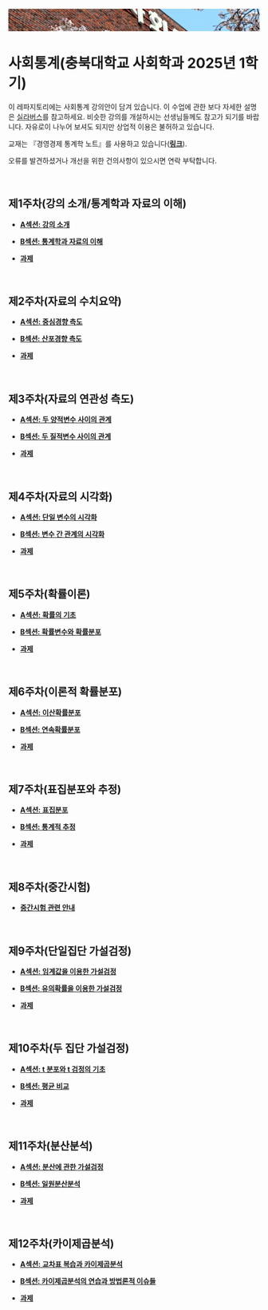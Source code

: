 <p align="center">
  <img src="https://github.com/hxk271/Syllabi/blob/main/sb1.jpg">
</p>

# 사회통계(충북대학교 사회학과 2025년 1학기)


이 레파지토리에는 사회통계 강의안이 담겨 있습니다. 이 수업에 관한 보다 자세한 설명은 [실라버스](https://github.com/hxk271/Syllabi/blob/main/5663011(2025-1).pdf)를 참고하세요. 비슷한 강의를 개설하시는 선생님들께도 참고가 되기를 바랍니다. 자유로이 나누어 보셔도 되지만 상업적 이용은 불허하고 있습니다.

교재는 『경영경제 통계학 노트』를 사용하고 있습니다([**링크**](https://product.kyobobook.co.kr/detail/S000202998078)).
 
오류를 발견하셨거나 개선을 위한 건의사항이 있으시면 연락 부탁합니다.

<br/>

## 제1주차(강의 소개/통계학과 자료의 이해)

-  [**A섹션: 강의 소개**](https://github.com/hxk271/SocStats/blob/main/Beamer_사회통계_W01A.pdf)

-  [**B섹션: 통계학과 자료의 이해**](https://github.com/hxk271/SocStats/blob/main/Beamer_사회통계_W01B.pdf)

-  [**과제**](https://github.com/hxk271/SocStats/blob/main/과제_W01.pdf)


<br/>

## 제2주차(자료의 수치요약)

-  [**A섹션: 중심경향 측도**](https://github.com/hxk271/SocStats/blob/main/Beamer_사회통계_W02A.pdf)

-  [**B섹션: 산포경향 측도**](https://github.com/hxk271/SocStats/blob/main/Beamer_사회통계_W02B.pdf)

-  [**과제**](https://github.com/hxk271/SocStats/blob/main/과제_W02.pdf)


<br/>

## 제3주차(자료의 연관성 측도)

-  [**A섹션: 두 양적변수 사이의 관계**](https://github.com/hxk271/SocStats/blob/main/Beamer_사회통계_W03A.pdf)

-  [**B섹션: 두 질적변수 사이의 관계**](https://github.com/hxk271/SocStats/blob/main/Beamer_사회통계_W03B.pdf)

-  [**과제**](https://github.com/hxk271/SocStats/blob/main/과제_W03.pdf)


<br/>

## 제4주차(자료의 시각화)

-  [**A섹션: 단일 변수의 시각화**](https://github.com/hxk271/SocStats/blob/main/Beamer_사회통계_W04A.pdf)

-  [**B섹션: 변수 간 관계의 시각화**](https://github.com/hxk271/SocStats/blob/main/Beamer_사회통계_W04B.pdf)

-  [**과제**](https://github.com/hxk271/SocStats/blob/main/과제_W04.pdf)


<br/>

## 제5주차(확률이론)

-  [**A섹션: 확률의 기초**](https://github.com/hxk271/SocStats/blob/main/Beamer_사회통계_W05A.pdf)

-  [**B섹션: 확률변수와 확률분포**](https://github.com/hxk271/SocStats/blob/main/Beamer_사회통계_W05B.pdf)

-  [**과제**](https://github.com/hxk271/SocStats/blob/main/과제_W05.pdf)


<br/>

## 제6주차(이론적 확률분포)

-  [**A섹션: 이산확률분포**](https://github.com/hxk271/SocStats/blob/main/Beamer_사회통계_W06A.pdf)

-  [**B섹션: 연속확률분포**](https://github.com/hxk271/SocStats/blob/main/Beamer_사회통계_W06B.pdf)

-  [**과제**](https://github.com/hxk271/SocStats/blob/main/과제_W06.pdf)


<br/>

## 제7주차(표집분포와 추정)

-  [**A섹션: 표집분포**](https://github.com/hxk271/SocStats/blob/main/Beamer_사회통계_W07A.pdf)

-  [**B섹션: 통계적 추정**](https://github.com/hxk271/SocStats/blob/main/Beamer_사회통계_W07B.pdf)

-  [**과제**](https://github.com/hxk271/SocStats/blob/main/과제_W07.pdf)


<br/>

## 제8주차(중간시험)

-  [**중간시험 관련 안내**](https://github.com/hxk271/SocStats/blob/main/Beamer_사회통계_W08_중간시험.pdf)


<br/>

## 제9주차(단일집단 가설검정)

-  [**A섹션: 임계값을 이용한 가설검정**](https://github.com/hxk271/SocStats/blob/main/Beamer_사회통계_W09A.pdf)

-  [**B섹션: 유의확률을 이용한 가설검정**](https://github.com/hxk271/SocStats/blob/main/Beamer_사회통계_W09B.pdf)

-  [**과제**](https://github.com/hxk271/SocStats/blob/main/과제_W09.pdf)


<br/>

## 제10주차(두 집단 가설검정)

-  [**A섹션: t 분포와 t 검정의 기초**](https://github.com/hxk271/SocStats/blob/main/Beamer_사회통계_W10A.pdf)

-  [**B섹션: 평균 비교**](https://github.com/hxk271/SocStats/blob/main/Beamer_사회통계_W10B.pdf)

-  [**과제**](https://github.com/hxk271/SocStats/blob/main/과제_W10.pdf)


<br/>

## 제11주차(분산분석)

-  [**A섹션: 분산에 관한 가설검정**](https://github.com/hxk271/SocStats/blob/main/Beamer_사회통계_W11A.pdf)

-  [**B섹션: 일원분산분석**](https://github.com/hxk271/SocStats/blob/main/Beamer_사회통계_W11B.pdf)

-  [**과제**](https://github.com/hxk271/SocStats/blob/main/과제_W11.pdf)


<br/>

## 제12주차(카이제곱분석)

-  [**A섹션: 교차표 복습과 카이제곱분석**](https://github.com/hxk271/SocStats/blob/main/Beamer_사회통계_W12A.pdf)

-  [**B섹션: 카이제곱분석의 연습과 방법론적 이슈들**](https://github.com/hxk271/SocStats/blob/main/Beamer_사회통계_W12B.pdf)

-  [**과제**](https://github.com/hxk271/SocStats/blob/main/과제_W12.pdf)
